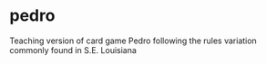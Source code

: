 # pedro

Teaching version of card game Pedro following the rules variation commonly found in S.E. Louisiana
